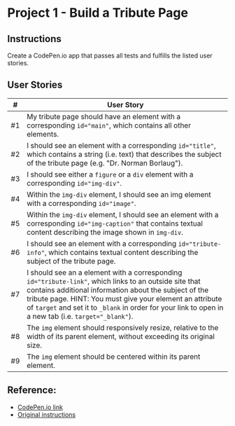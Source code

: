 # Project 1 - Build a Tribute Page
## Instructions
Create a CodePen.io app that passes all tests and fulfills the listed user stories.
## User Stories
| # | User Story |
| --- | --- |
| #1 | My tribute page should have an element with a corresponding `id="main"`, which contains all other elements. |
| #2 | I should see an element with a corresponding `id="title"`, which contains a string (i.e. text) that describes the subject of the tribute page (e.g. "Dr. Norman Borlaug"). |
| #3 | I should see either a `figure` or a `div` element with a corresponding `id="img-div"`. |
| #4 | Within the `img-div` element, I should see an img element with a corresponding `id="image"`. |
| #5 | Within the `img-div` element, I should see an element with a corresponding `id="img-caption"` that contains textual content describing the image shown in `img-div`. |
| #6 | I should see an element with a corresponding `id="tribute-info"`, which contains textual content describing the subject of the tribute page. |
| #7 | I should see an a element with a corresponding `id="tribute-link"`, which links to an outside site that contains additional information about the subject of the tribute page. HINT: You must give your element an attribute of `target` and set it to `_blank` in order for your link to open in a new tab (i.e. `target="_blank"`). |
| #8 | The `img` element should responsively resize, relative to the width of its parent element, without exceeding its original size. |
| #9 | The `img` element should be centered within its parent element. |

## Reference:
- [CodePen.io link](https://codepen.io/s_dc/pen/XWzoaWr)
- [Original instructions](https://www.freecodecamp.org/learn/responsive-web-design/responsive-web-design-projects/build-a-tribute-page)
